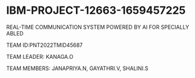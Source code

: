 # IBM-PROJECT-12663-1659457225

REAL-TIME COMMUNICATION SYSTEM POWERED BY AI FOR SPECIALLY ABLED

TEAM ID:PNT2022TMID45687

TEAM LEADER:
           KANAGA.O

TEAM MEMBERS:
           JANAPRIYA.N,
           GAYATHRI.V,
           SHALINI.S
           
